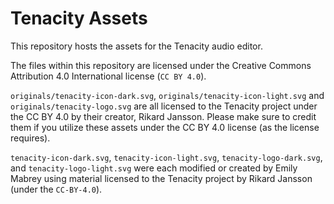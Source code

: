 # Tenacity Assets

This repository hosts the assets for the Tenacity audio editor.

The files within this repository are licensed under the Creative Commons Attribution 4.0 International license (`CC BY 4.0`).

`originals/tenacity-icon-dark.svg`, `originals/tenacity-icon-light.svg` and `originals/tenacity-logo.svg` are all licensed to the Tenacity project under the CC BY 4.0 by their creator, Rikard Jansson. Please make sure to credit them if you utilize these assets under the CC BY 4.0 license (as the license requires). 

`tenacity-icon-dark.svg`, `tenacity-icon-light.svg`, `tenacity-logo-dark.svg`, and `tenacity-logo-light.svg` were each modified or created by Emily Mabrey using material licensed to the Tenacity project by Rikard Jansson (under the `CC-BY-4.0`).
